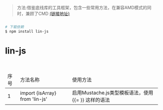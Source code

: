 

> 方法:借鉴底线库的工具框架，包含一些常用方法，在兼容AMD模式的同时，兼顾了CMD [(链接地址)](http:)

```bash

# 下载依赖
$ npm install lin-js

```



# lin-js 
<table>

<thead>
<tr>
        <td>序号</td>
	<td>方法名称</td>
	<td>使用方法</td>
</tr>
</thead>
<tbody>	
<tr>
        <td>1</td>
	<td>import {isArray} from 'lin-js'</td> 
	<td>启用Mustache.js类型模板语法，使用{{= }} 这样的语法</td>
</tr>
</tbody>
</table>

